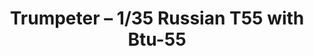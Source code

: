 ---
layout: product
title: "Trumpeter – 1/35 Russian T55 with Btu-55"
price: "2650" 
desc: "N/A"
img_path: "/assets/img/TRU00313.jpg"
brand: "N/A"
available: false
special_offer: false
new: false
soon: false
cat: "010000"
subcat: "013400"
subsubcat: "0N/A"
sifra: "TRU00313"
popular: true
---